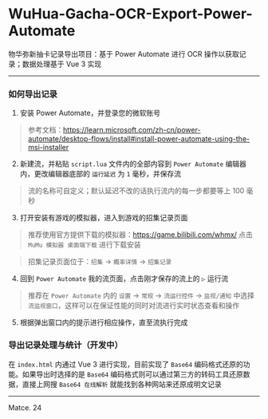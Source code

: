 # WuHua-Gacha-OCR-Export-Power-Automate
物华弥新抽卡记录导出项目：基于 Power Automate 进行 OCR 操作以获取记录；数据处理基于 Vue 3 实现

----

### 如何导出记录
1. 安装 Power Automate，并登录您的微软账号
> 参考文档：https://learn.microsoft.com/zh-cn/power-automate/desktop-flows/install#install-power-automate-using-the-msi-installer
2. 新建流，并粘贴 `script.lua` 文件内的全部内容到 `Power Automate` 编辑器内，更改编辑器底部的 `运行延迟` 为 `1` 毫秒，并保存流
> 流的名称可自定义；默认延迟不改的话执行流内的每一步都要等上 100 毫秒
3. 打开安装有游戏的模拟器，进入到游戏的招集记录页面
> 推荐使用官方提供下载的模拟器：https://game.bilibili.com/whmx/ 点击 `MuMu 模拟器 桌面端下载` 进行下载安装

> 招集记录页面位于：`招集` → `概率详情` → `招集记录`
4. 回到 `Power Automate` 我的流页面，点击刚才保存的流上的 `▷` 运行流
> 推荐在 `Power Automate` 内的 `设置` → `常规` → `流运行控件` → `监视/通知` 中选择 `流监视窗口`，这样可以在保证性能的同时对流进行实时状态查看和操作
5. 根据弹出窗口内的提示进行相应操作，直至流执行完成

### 导出记录处理与统计（开发中）
在 `index.html` 内通过 Vue 3 进行实现，目前实现了 `Base64` 编码格式还原的功能。如果导出时选择的是 `Base64` 编码格式则可以通过第三方的转码工具还原数据，直接上网搜 `Base64 在线解析` 就能找到各种网站来还原成明文记录 

----

Matce. 24